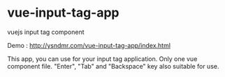 # vue-input-tag-app
vuejs input tag component

Demo : http://ysndmr.com/vue-input-tag-app/index.html

This app, you can use for your input tag application. Only one vue component file. "Enter", "Tab" and "Backspace" key also suitable for use.
